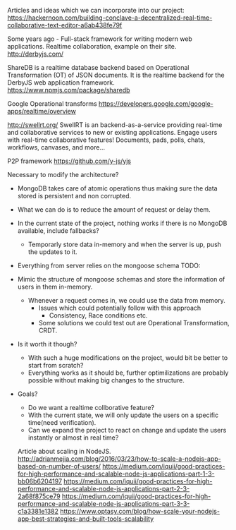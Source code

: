 Articles and ideas which we can incorporate into our project:
https://hackernoon.com/building-conclave-a-decentralized-real-time-collaborative-text-editor-a6ab438fe79f

Some years ago - Full-stack framework for writing modern web applications.
Realtime collaboration, example on their site.
http://derbyjs.com/

ShareDB is a realtime database backend based on Operational Transformation (OT) of JSON documents. It is the realtime backend for the DerbyJS web application framework.
https://www.npmjs.com/package/sharedb

Google Operational transforms
https://developers.google.com/google-apps/realtime/overview


http://swellrt.org/
SwellRT is an backend-as-a-service providing real-time and collaborative services to new or existing applications.
Engage users with real-time collaborative features!
Documents, pads, polls,  chats, workflows, canvases, and more…

P2P framework
https://github.com/y-js/yjs

Necessary to modify the architecture?
- MongoDB takes care of atomic operations thus making sure the data stored is persistent and non corrupted.
- What we can do is to reduce the amount of request or delay them.
- In the current state of the project, nothing works if there is no MongoDB available, include fallbacks?
    - Temporarly store data in-memory and when the server is up, push the updates to it.
- Everything from server relies on the mongoose schema
TODO: 
- Mimic the structure of mongoose schemas and store the information of users in them in-memory.
    - Whenever a request comes in, we could use the data from memory.
        - Issues which could potentially follow with this approach
            - Consistency, Race conditions etc.
        - Some solutions we could test out are Operational Transformation, CRDT.
- Is it worth it though?
    - With such a huge modifications on the project, would bit be better to start from scratch?
    - Everything works as it should be, further optimilizations are probably possible without making big changes to the structure.
- Goals?
    - Do we want a realtime collborative feature?
    - With the current state, we will only update the users on a specific time(need verification).
    - Can we expand the project to react on change and update the users instantly or almost in real time?


    Article about scaling in NodeJS.
    http://adrianmejia.com/blog/2016/03/23/how-to-scale-a-nodejs-app-based-on-number-of-users/
    https://medium.com/iquii/good-practices-for-high-performance-and-scalable-node-js-applications-part-1-3-bb06b6204197
    https://medium.com/iquii/good-practices-for-high-performance-and-scalable-node-js-applications-part-2-3-2a68f875ce79
    https://medium.com/iquii/good-practices-for-high-performance-and-scalable-node-js-applications-part-3-3-c1a3381e1382
    https://www.optasy.com/blog/how-scale-your-nodejs-app-best-strategies-and-built-tools-scalability